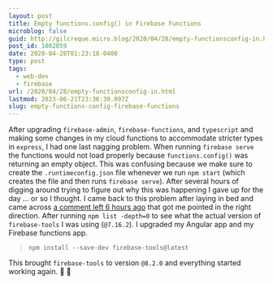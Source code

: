 ```yaml
---
layout: post
title: Empty functions.config() in Firebase Functions
microblog: false
guid: http://gilcreque.micro.blog/2020/04/28/empty-functionsconfig-in.html
post_id: 1082059
date: 2020-04-28T01:23:18-0400
type: post
tags:
  - web-dev
  - firebase
url: /2020/04/28/empty-functionsconfig-in.html
lastmod: 2023-06-21T23:36:39.097Z
slug: empty-functions-config-firebase-functions
---
```

After upgrading `firebase-admin`, `firebase-functions`, and `typescript` and making some changes in my cloud functions to accommodate stricter types in `express`, I had one last nagging problem. When running `firebase serve` the functions would not load properly because `functions.config()` was returning an empty object. This was confusing because we make sure to create the `.runtimeconfig.json` file whenever we run `npm start` (which creates the file and then runs `firebase serve`). After several hours of digging around trying to figure out why this was happening I gave up for the day &hellip; or so I thought. I came back to this problem after laying in bed and came across [a comment left 6 hours ago](https://github.com/firebase/firebase-functions/issues/437#issuecomment-620278306) that got me pointed in the right direction. After running `npm list -depth=0` to see what the actual version of `firebase-tools` I was using (`@7.16.2`). I upgraded my Angular app and my Firebase functions app.

> `npm install --save-dev firebase-tools@latest`

This brought `firebase-tools` to version `@8.2.0` and everything started working again.
🍾 🎉
